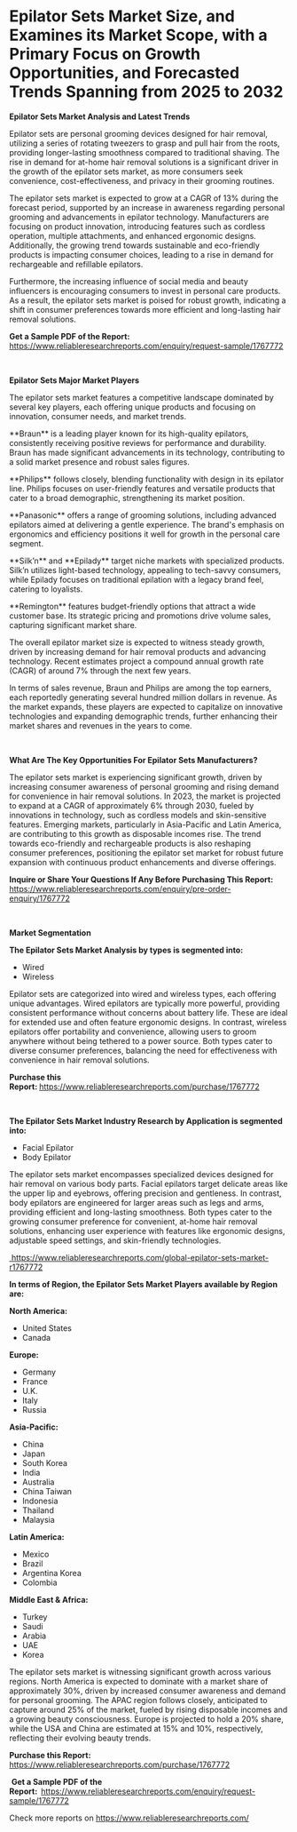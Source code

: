 <p><h1>Epilator Sets Market Size, and Examines its Market Scope, with a Primary Focus on Growth Opportunities, and Forecasted Trends Spanning from 2025 to 2032</h1></p><p><strong>Epilator Sets Market Analysis and Latest Trends</strong></p>
<p><p>Epilator sets are personal grooming devices designed for hair removal, utilizing a series of rotating tweezers to grasp and pull hair from the roots, providing longer-lasting smoothness compared to traditional shaving. The rise in demand for at-home hair removal solutions is a significant driver in the growth of the epilator sets market, as more consumers seek convenience, cost-effectiveness, and privacy in their grooming routines.</p><p>The epilator sets market is expected to grow at a CAGR of 13% during the forecast period, supported by an increase in awareness regarding personal grooming and advancements in epilator technology. Manufacturers are focusing on product innovation, introducing features such as cordless operation, multiple attachments, and enhanced ergonomic designs. Additionally, the growing trend towards sustainable and eco-friendly products is impacting consumer choices, leading to a rise in demand for rechargeable and refillable epilators.</p><p>Furthermore, the increasing influence of social media and beauty influencers is encouraging consumers to invest in personal care products. As a result, the epilator sets market is poised for robust growth, indicating a shift in consumer preferences towards more efficient and long-lasting hair removal solutions.</p></p>
<p><strong>Get a Sample PDF of the Report:&nbsp;</strong> <a href="https://www.reliableresearchreports.com/enquiry/request-sample/1767772?utm_campaign=3009&utm_medium=2&utm_source=Github&utm_content=ia&utm_term=05042025&utm_id=epilator-sets">https://www.reliableresearchreports.com/enquiry/request-sample/1767772</a></p>
<p>&nbsp;</p>
<p><strong>Epilator Sets Major Market Players</strong></p>
<p><p>The epilator sets market features a competitive landscape dominated by several key players, each offering unique products and focusing on innovation, consumer needs, and market trends. </p><p>**Braun** is a leading player known for its high-quality epilators, consistently receiving positive reviews for performance and durability. Braun has made significant advancements in its technology, contributing to a solid market presence and robust sales figures. </p><p>**Philips** follows closely, blending functionality with design in its epilator line. Philips focuses on user-friendly features and versatile products that cater to a broad demographic, strengthening its market position. </p><p>**Panasonic** offers a range of grooming solutions, including advanced epilators aimed at delivering a gentle experience. The brand's emphasis on ergonomics and efficiency positions it well for growth in the personal care segment.</p><p>**Silk’n** and **Epilady** target niche markets with specialized products. Silk’n utilizes light-based technology, appealing to tech-savvy consumers, while Epilady focuses on traditional epilation with a legacy brand feel, catering to loyalists.</p><p>**Remington** features budget-friendly options that attract a wide customer base. Its strategic pricing and promotions drive volume sales, capturing significant market share.</p><p>The overall epilator market size is expected to witness steady growth, driven by increasing demand for hair removal products and advancing technology. Recent estimates project a compound annual growth rate (CAGR) of around 7% through the next few years. </p><p>In terms of sales revenue, Braun and Philips are among the top earners, each reportedly generating several hundred million dollars in revenue. As the market expands, these players are expected to capitalize on innovative technologies and expanding demographic trends, further enhancing their market shares and revenues in the years to come.</p></p>
<p>&nbsp;</p>
<p><strong>What Are The Key Opportunities For Epilator Sets Manufacturers?</strong></p>
<p><p>The epilator sets market is experiencing significant growth, driven by increasing consumer awareness of personal grooming and rising demand for convenience in hair removal solutions. In 2023, the market is projected to expand at a CAGR of approximately 6% through 2030, fueled by innovations in technology, such as cordless models and skin-sensitive features. Emerging markets, particularly in Asia-Pacific and Latin America, are contributing to this growth as disposable incomes rise. The trend towards eco-friendly and rechargeable products is also reshaping consumer preferences, positioning the epilator set market for robust future expansion with continuous product enhancements and diverse offerings.</p></p>
<p><strong>Inquire or Share Your Questions If Any Before Purchasing This Report:</strong> <a href="https://www.reliableresearchreports.com/enquiry/pre-order-enquiry/1767772?utm_campaign=3009&utm_medium=2&utm_source=Github&utm_content=ia&utm_term=05042025&utm_id=epilator-sets">https://www.reliableresearchreports.com/enquiry/pre-order-enquiry/1767772</a></p>
<p>&nbsp;</p>
<p><strong>Market Segmentation</strong></p>
<p><strong>The Epilator Sets Market Analysis by types is segmented into:</strong></p>
<p><ul><li>Wired</li><li>Wireless</li></ul></p>
<p><p>Epilator sets are categorized into wired and wireless types, each offering unique advantages. Wired epilators are typically more powerful, providing consistent performance without concerns about battery life. These are ideal for extended use and often feature ergonomic designs. In contrast, wireless epilators offer portability and convenience, allowing users to groom anywhere without being tethered to a power source. Both types cater to diverse consumer preferences, balancing the need for effectiveness with convenience in hair removal solutions.</p></p>
<p><strong>Purchase this Report:&nbsp;</strong><a href="https://www.reliableresearchreports.com/purchase/1767772?utm_campaign=3009&utm_medium=2&utm_source=Github&utm_content=ia&utm_term=05042025&utm_id=epilator-sets">https://www.reliableresearchreports.com/purchase/1767772</a></p>
<p>&nbsp;</p>
<p><strong>The Epilator Sets Market Industry Research by Application is segmented into:</strong></p>
<p><ul><li>Facial Epilator</li><li>Body Epilator</li></ul></p>
<p><p>The epilator sets market encompasses specialized devices designed for hair removal on various body parts. Facial epilators target delicate areas like the upper lip and eyebrows, offering precision and gentleness. In contrast, body epilators are engineered for larger areas such as legs and arms, providing efficient and long-lasting smoothness. Both types cater to the growing consumer preference for convenient, at-home hair removal solutions, enhancing user experience with features like ergonomic designs, adjustable speed settings, and skin-friendly technologies.</p></p>
<p><a href="https://www.reliableresearchreports.com/global-epilator-sets-market-r1767772?utm_campaign=3009&utm_medium=2&utm_source=Github&utm_content=ia&utm_term=05042025&utm_id=epilator-sets">&nbsp;https://www.reliableresearchreports.com/global-epilator-sets-market-r1767772</a></p>
<p><strong>In terms of Region, the Epilator Sets Market Players available by Region are:</strong></p>
<p>
    <p> <strong> North America: </strong>
        <ul>
            <li>United States</li>
            <li>Canada</li>
        </ul>
        </p> 
    <p> <strong> Europe: </strong>
        <ul>
            <li>Germany</li>
            <li>France</li>
            <li>U.K.</li>
            <li>Italy</li>
            <li>Russia</li>
        </ul>
        </p> 
    <p> <strong> Asia-Pacific: </strong>
        <ul>
            <li>China</li>
            <li>Japan</li>
            <li>South Korea</li>
            <li>India</li>
            <li>Australia</li>
            <li>China Taiwan</li>
            <li>Indonesia</li>
            <li>Thailand</li>
            <li>Malaysia</li>
        </ul>
        </p> 
    <p> <strong> Latin America: </strong>
        <ul>
            <li>Mexico</li>
            <li>Brazil</li>
            <li>Argentina Korea</li>
            <li>Colombia</li>
        </ul>
        </p> 
    <p> <strong> Middle East & Africa: </strong>
        <ul>
            <li>Turkey</li>
            <li>Saudi</li>
            <li>Arabia</li>
            <li>UAE</li>
            <li>Korea</li>
        </ul>
    </p>
    </p>
<p><p>The epilator sets market is witnessing significant growth across various regions. North America is expected to dominate with a market share of approximately 30%, driven by increased consumer awareness and demand for personal grooming. The APAC region follows closely, anticipated to capture around 25% of the market, fueled by rising disposable incomes and a growing beauty consciousness. Europe is projected to hold a 20% share, while the USA and China are estimated at 15% and 10%, respectively, reflecting their evolving beauty trends.</p></p>
<p><strong>Purchase this Report: </strong><a href="https://www.reliableresearchreports.com/purchase/1767772?utm_campaign=3009&utm_medium=2&utm_source=Github&utm_content=ia&utm_term=05042025&utm_id=epilator-sets">https://www.reliableresearchreports.com/purchase/1767772</a></p>
<p>&nbsp;<strong>Get a Sample PDF of the Report:&nbsp;&nbsp;</strong><a href="https://www.reliableresearchreports.com/enquiry/request-sample/1767772?utm_campaign=3009&utm_medium=2&utm_source=Github&utm_content=ia&utm_term=05042025&utm_id=epilator-sets">https://www.reliableresearchreports.com/enquiry/request-sample/1767772</a></p>
<p><strong></strong></p>
<p>Check more reports on <a href="https://www.reliableresearchreports.com/?utm_campaign=3009&utm_medium=2&utm_source=Github&utm_content=ia&utm_term=05042025&utm_id=epilator-sets">https://www.reliableresearchreports.com/</a></p>